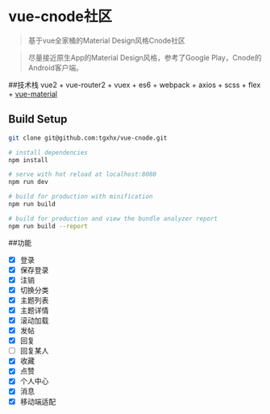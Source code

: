 # vue-cnode社区


> 基于vue全家桶的Material Design风格Cnode社区
  
>  尽量接近原生App的Material Design风格，参考了Google Play，Cnode的Android客户端。
  
##技术栈
vue2 + vue-router2 + vuex + es6 + webpack + axios + scss + flex + [vue-material](https://github.com/vuematerial/vue-material)

## Build Setup

``` bash
git clone git@github.com:tgxhx/vue-cnode.git

# install dependencies
npm install

# serve with hot reload at localhost:8080
npm run dev

# build for production with minification
npm run build

# build for production and view the bundle analyzer report
npm run build --report
```

##功能
- [x] 登录
- [x] 保存登录
- [x] 注销 
- [x] 切换分类
- [x] 主题列表
- [x] 主题详情
- [x] 滚动加载
- [x] 发帖
- [x] 回复
- [ ] 回复某人
- [x] 收藏
- [x] 点赞
- [x] 个人中心 
- [x] 消息 
- [x] 移动端适配 
